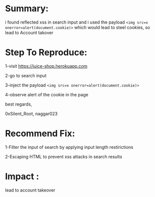 # Summary:

i found reflected xss in search input and i used the payload `<img src=x onerror=alert(document.cookie)>`  which would lead to steel cookies, so lead to Account takover

# Step To Reproduce:

1-visit https://juice-shop.herokuapp.com

2-go to search input

3-inject the payload `<img src=x onerror=alert(document.cookie)>`

4-observe alert of the  cookie in the page

best regards,

0xSilent_Root, naggar023

# Recommend Fix:

1-Filter the input of search by applying input length restirictions

2-Escaping HTML to prevent xss attacks in search results

# Impact :

lead to account takeover
